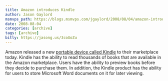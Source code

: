 ```yaml
---
title: Amazon introduces Kindle
author: Jason Gaylord
msmvps_path: https://blogs.msmvps.com/jgaylord/2008/08/04/amazon-introduces-kindle/
date: 2008-08-04
categories: [archive]
tags: [archive]
bitly: https://jasong.us/3coUoZu
---
```


Amazon released a new [portable device called Kindle](http://tinyurl.com/6ry77a) to their marketplace today. Kindle has the ability to read thousands of books that are available in the Amazon marketplace. Users have the ability to preview books before they decide to purchase them. In addition, the Kindle product has the ability for users to store Microsoft Word documents on it for later viewing.